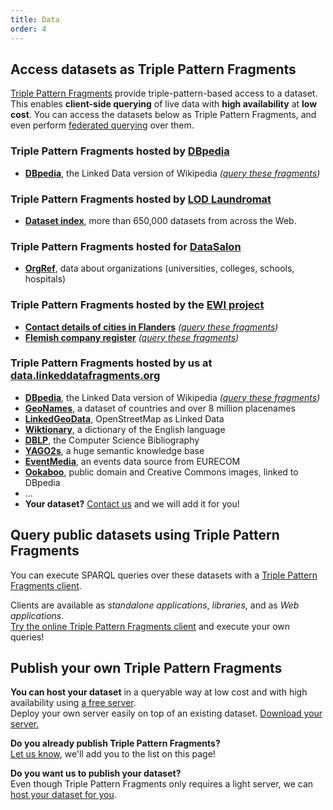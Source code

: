 ```yaml
---
title: Data
order: 4
---
```


## Access datasets as Triple Pattern Fragments
[Triple Pattern Fragments](/concept/#tpf)
provide triple-pattern-based access to a dataset.
This enables **client-side querying** of live data with **high availability** at **low cost**.
You can access the datasets below as Triple Pattern Fragments,
and even perform [federated querying](http://client.linkeddatafragments.org/#datasources=http%3A%2F%2Ffragments.dbpedia.org%2F2014%2Fen;http%3A%2F%2Fdata.linkeddatafragments.org%2Fviaf;http%3A%2F%2Fdata.linkeddatafragments.org%2Fharvard&query=SELECT%20%3Fperson%20%3Fname%20%3Fbook%20%3Ftitle%20%7B%0A%20%20%20%20%3Fperson%20dc%3Asubject%20dbpedia%3ACategory%3ASwedish_Nobel_laureates.%0A%20%20%20%20%3FviafID%20schema%3AsameAs%20%3Fperson%3B%0A%20%20%20%20%20%20%20%20%20%20%20%20%20%20%20%20%20schema%3Aname%20%3Fname.%0A%20%20%20%20%3Fbook%20dc%3Acontributor%20%5B%20foaf%3Aname%20%3Fname%20%5D%3B%0A%20%20%20%20%20%20%20%20%20%20%20%20%20%20%20%20dc%3Atitle%20%3Ftitle.%0A%7D) over them.

### Triple Pattern Fragments hosted by [DBpedia](http://fragments.dbpedia.org/)
  - **[DBpedia](http://fragments.dbpedia.org/2014/en)**, the Linked Data version of Wikipedia
    _([query these fragments](http://fragments.dbpedia.org/))_

### Triple Pattern Fragments hosted by [LOD Laundromat](http://lodlaundromat.org/wardrobe/)
  - **[Dataset index](http://lodlaundromat.org/wardrobe/)**,
    more than 650,000 datasets from across the Web.

### Triple Pattern Fragments hosted for [DataSalon](http://www.datasalon.com/)
  - **[OrgRef](http://ldf-vivo.herokuapp.com/orgref)**,
    data about organizations (universities, colleges, schools, hospitals)

### Triple Pattern Fragments hosted by the [EWI project](http://ewi.mmlab.be/)

  - **[Contact details of cities in Flanders](http://ewi.mmlab.be/cd/all)**
    _([query these fragments](http://ewi.mmlab.be/query/#startFragment=http%3A%2F%2Fewi.mmlab.be%2Fcd%2Fall))_
  - **[Flemish company register](http://ewi.mmlab.be/ba/all)**
    _([query these fragments](http://ewi.mmlab.be/query/#startFragment=http%3A%2F%2Fewi.mmlab.be%2Fba%2Fall))_

### Triple Pattern Fragments hosted by us at [data.linkeddatafragments.org](http://data.linkeddatafragments.org/)

  - **[DBpedia](http://data.linkeddatafragments.org/dbpedia)**, the Linked Data version of Wikipedia
    _([query these fragments](http://client.linkeddatafragments.org/))_
  - **[GeoNames](http://data.linkeddatafragments.org/geonames)**, a dataset of countries and over 8 million placenames
  - **[LinkedGeoData](http://data.linkeddatafragments.org/linkedgeodata)**, OpenStreetMap as Linked Data
  - **[Wiktionary](http://data.linkeddatafragments.org/wiktionary)**, a dictionary of the English language
  - **[DBLP](http://data.linkeddatafragments.org/dblp)**, the Computer Science Bibliography
  - **[YAGO2s](http://data.linkeddatafragments.org/yago2s)**, a huge semantic knowledge base
  - **[EventMedia](http://data.linkeddatafragments.org/eventmedia?object=http%3A%2F%2Flinkedevents.org%2Fontology%2FEvent)**, an events data source from EURECOM
  - **[Ookaboo](http://data.linkeddatafragments.org/ookaboo)**, public domain and Creative Commons images, linked to DBpedia
  - …
  - **Your dataset?** [Contact us](mailto:ruben.verborgh@ugent.be?subject=Host%20my%20dataset) and we will add it for you!

## Query public datasets using Triple Pattern Fragments

You can execute SPARQL queries over these datasets with a [Triple Pattern Fragments client](/software/).

Clients are available as _standalone applications_, _libraries_, and as _Web applications_.
<br>
[Try the online Triple Pattern Fragments client](http://client.linkeddatafragments.org/)
and execute your own queries!

## Publish your own Triple Pattern Fragments
**You can host your dataset** in a queryable way at low cost and with high availability
using [a free server](/software/#server).
<br>
Deploy your own server easily on top of an existing dataset.
[Download your server.](/software/#server)

**Do you already publish Triple Pattern Fragments?**
<br>
[Let us know](mailto:ruben.verborgh@ugent.be?subject=I%20publish%20Linked%20Data%20Fragments), we'll add you to the list on this page!

**Do you want us to publish your dataset?**
<br>
Even though Triple Pattern Fragments only requires a light server,
we can [host your dataset for you](mailto:ruben.verborgh@ugent.be?subject=Host%20my%20dataset).
